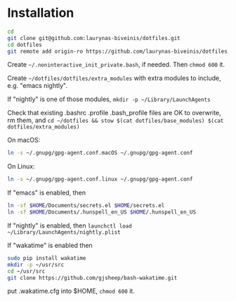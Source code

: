 # Installation

```bash
cd
git clone git@github.com:laurynas-biveinis/dotfiles.git
cd dotfiles
git remote add origin-ro https://github.com/laurynas-biveinis/dotfiles.git
```

Create `~/.noninteractive_init_private.bash`, if needed. Then `chmod 600` it.

Create `~/dotfiles/dotfiles/extra_modules` with extra modules to include, e.g.
"emacs nightly".

If "nightly" is one of those modules, `mkdir -p ~/Library/LaunchAgents`

Check that existing .bashrc .profile .bash_profile files are OK to overwrite, rm
them, and
`cd ~/dotfiles && stow $(cat dotfiles/base_modules) $(cat dotfiles/extra_modules)`

On macOS:

``` bash
ln -s ~/.gnupg/gpg-agent.conf.macOS ~/.gnupg/gpg-agent.conf
```

On Linux:

``` bash
ln -s ~/.gnupg/gpg-agent.conf.linux ~/.gnupg/gpg-agent.conf
```

If "emacs" is enabled, then

```bash
ln -sf $HOME/Documents/secrets.el $HOME/secrets.el
ln -sf $HOME/Documents/.hunspell_en_US $HOME/.hunspell_en_US
```

If "nightly" is enabled, then `launchctl load ~/Library/LaunchAgents/nightly.plist`

If "wakatime" is enabled then

```bash
sudo pip install wakatime
mkdir -p ~/usr/src
cd ~/usr/src
git clone https://github.com/gjsheep/bash-wakatime.git
```

put .wakatime.cfg into $HOME, `chmod 600` it.
